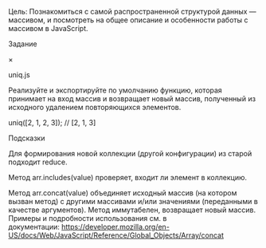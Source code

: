 Цель: Познакомиться с самой распространенной структурой данных — массивом, и посмотреть на общее описание и особенности работы с массивом в JavaScript.

Задание

×

uniq.js

Реализуйте и экспортируйте по умолчанию функцию, которая принимает на вход массив и возвращает новый массив, полученный из исходного удалением повторяющихся элементов.

uniq([2, 1, 2, 3]); // [2, 1, 3]

Подсказки

Для формирования новой коллекции (другой конфигурации) из старой подходит reduce.

Метод arr.includes(value) проверяет, входит ли элемент в коллекцию.

Метод arr.concat(value) объединяет исходный массив (на котором вызван метод) с другими массивами и/или значениями (переданными в качестве аргументов). Метод иммутабелен, возвращает новый массив. Примеры и подробности использования см. в документации: https://developer.mozilla.org/en-US/docs/Web/JavaScript/Reference/Global_Objects/Array/concat


